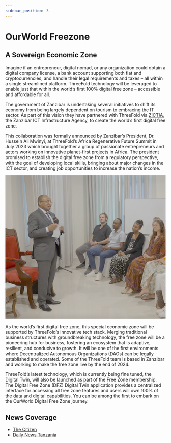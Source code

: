 ```yaml
---
sidebar_position: 3
---
```


# OurWorld Freezone

## **A Sovereign Economic Zone**

Imagine if an entrepreneur, digital nomad, or any organization could obtain a digital company license, a bank account supporting both fiat and cryptocurrencies, and handle their legal requirements and taxes – all within a single streamlined platform. ThreeFold technology will be leveraged to enable just that within the world’s first 100% digital free zone – accessible and affordable for all.

The government of Zanzibar is undertaking several initiatives to shift its economy from being largely dependent on tourism to embracing the IT sector. As part of this vision they have partnered with ThreeFold via [ZICTIA](https://zictia.go.tz/), the Zanzibar ICT Infrastructure Agency, to create the world’s first digital free zone.

This collaboration was formally announced by Zanzibar’s President, Dr. Hussein Ali Mwinyi, at ThreeFold’s Africa Regenerative Future Summit in July 2023 which brought together a group of passionate entrepreneurs and actors working on innovative planet-first projects in Africa. The president promised to establish the digital free zone from a regulatory perspective, with the goal of developing local skills, bringing about major changes in the ICT sector, and creating job opportunities to increase the nation’s income.

![](./img/freezone.png)

As the world’s first digital free zone, this special economic zone will be supported by ThreeFold’s innovative tech stack. Merging traditional business structures with groundbreaking technology, the free zone will be a pioneering hub for business, fostering an ecosystem that is adaptive, resilient, and conducive to growth. It will be one of the first environments where Decentralized Autonomous Organizations (DAOs) can be legally established and operated. Some of the ThreeFold team is based in Zanzibar and working to make the free zone live by the end of 2024. 

ThreeFold’s latest technology, which is currently being fine tuned, the Digital Twin, will also be launched as part of the Free Zone membership. The Digital Free Zone (DFZ) Digital Twin application provides a centralized interface for accessing all free zone features and users will own 100% of the data and digital capabilities. You can be among the first to embark on the OurWorld Digital Free Zone journey. 

## **News Coverage**

- [The Citizen](https://www.thecitizen.co.tz/tanzania/zanzibar/zanzibar-seeks-to-become-digital-freezone--4316150)
- [Daily News Tanzania](https://dailynews.co.tz/mwinyi-commits-to-improvement-of-digital-spaces/)